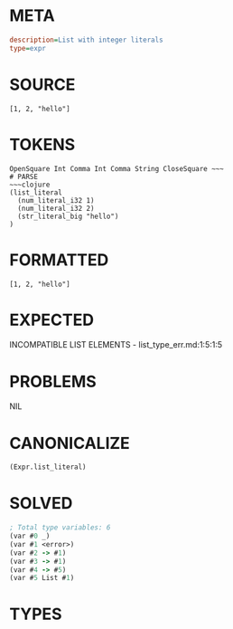 # META
~~~ini
description=List with integer literals
type=expr
~~~
# SOURCE
~~~roc
[1, 2, "hello"]
~~~
# TOKENS
~~~text
OpenSquare Int Comma Int Comma String CloseSquare ~~~
# PARSE
~~~clojure
(list_literal
  (num_literal_i32 1)
  (num_literal_i32 2)
  (str_literal_big "hello")
)
~~~
# FORMATTED
~~~roc
[1, 2, "hello"]
~~~
# EXPECTED
INCOMPATIBLE LIST ELEMENTS - list_type_err.md:1:5:1:5
# PROBLEMS
NIL
# CANONICALIZE
~~~clojure
(Expr.list_literal)
~~~
# SOLVED
~~~clojure
; Total type variables: 6
(var #0 _)
(var #1 <error>)
(var #2 -> #1)
(var #3 -> #1)
(var #4 -> #5)
(var #5 List #1)
~~~
# TYPES
~~~roc
~~~
